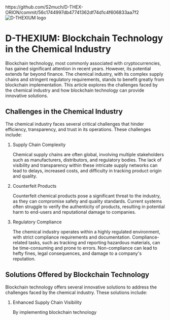 <html>
<head>
     <link>https://github.com/S2much/D-THEX-ORION/commit/56c1744997db47741362df74d1c4f606833aa7f2</link>
</head>
<body>
    <img src="logo.png" alt="D-THEXIUM logo" class="logo">
    <h1 class="title">D-THEXIUM: Blockchain Technology in the Chemical Industry</h1>
    <p>Blockchain technology, most commonly associated with cryptocurrencies, has gained significant attention in recent years. However, its potential extends far beyond finance. The chemical industry, with its complex supply chains and stringent regulatory requirements, stands to benefit greatly from blockchain implementation. This article explores the challenges faced by the chemical industry and how blockchain technology can provide innovative solutions.</p>
    <h2>Challenges in the Chemical Industry</h2>
    <p>The chemical industry faces several critical challenges that hinder efficiency, transparency, and trust in its operations. These challenges include:</p>
    <ol>
        <li>Supply Chain Complexity</li>
        <p>Chemical supply chains are often global, involving multiple stakeholders such as manufacturers, distributors, and regulatory bodies. The lack of visibility and transparency within these intricate supply networks can lead to delays, increased costs, and difficulty in tracking product origin and quality.</p>
        <li>Counterfeit Products</li>
        <p>Counterfeit chemical products pose a significant threat to the industry, as they can compromise safety and quality standards. Current systems often struggle to verify the authenticity of products, resulting in potential harm to end-users and reputational damage to companies.</p>
        <li>Regulatory Compliance</li>
        <p>The chemical industry operates within a highly regulated environment, with strict compliance requirements and documentation. Compliance-related tasks, such as tracking and reporting hazardous materials, can be time-consuming and prone to errors. Non-compliance can lead to hefty fines, legal consequences, and damage to a company's reputation.</p>
    </ol>
    <h2>Solutions Offered by Blockchain Technology</h2>
    <p>Blockchain technology offers several innovative solutions to address the challenges faced by the chemical industry. These solutions include:</p>
    <ol>
        <li>Enhanced Supply Chain Visibility</li>
        <p>By implementing blockchain technology


